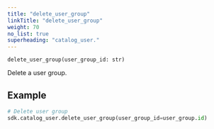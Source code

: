 ```yaml
---
title: "delete_user_group"
linkTitle: "delete_user_group"
weight: 70
no_list: true
superheading: "catalog_user."
---
```


<!-- TODO -->

``delete_user_group(user_group_id: str)``

Delete a user group.

## Example

```python
# Delete user group
sdk.catalog_user.delete_user_group(user_group_id=user_group.id)
```
